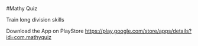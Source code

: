 #Mathy Quiz

Train long division skills

Download the App on PlayStore
https://play.google.com/store/apps/details?id=com.mathyquiz


